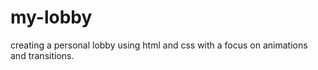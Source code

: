 # my-lobby
creating a personal lobby using html and css with a focus on animations and transitions.
